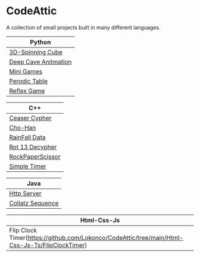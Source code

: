 # CodeAttic
A collection of small projects built in many different languages.

| Python |
|--------|
|[3D-Spinning Cube](https://github.com/Lokonco/CodeAttic/blob/main/Python/3D-SpinningCube.py) |
|[Deep Cave Anitmation](https://github.com/Lokonco/CodeAttic/blob/main/Python/DeepCaveAnimation.py) |
|[Mini Games](https://github.com/Lokonco/CodeAttic/blob/main/Python/MiniGames.py) |
|[Perodic Table](https://github.com/Lokonco/CodeAttic/blob/main/Python/PerodicTable.py) |
|[Reflex Game](https://github.com/Lokonco/CodeAttic/blob/main/Python/ReflexGame.py) |

| C++ |
|-----|
|[Ceaser Cypher](https://github.com/Lokonco/CodeAttic/blob/main/C%2B%2B/CeaserCypher.cpp)    |
|[Cho-Han](https://github.com/Lokonco/CodeAttic/blob/main/C%2B%2B/Cho-Han.cpp)     |
|[RainFall Data](https://github.com/Lokonco/CodeAttic/blob/main/C%2B%2B/rainfalldata.cpp)     |
|[Rot 13 Decypher](https://github.com/Lokonco/CodeAttic/blob/main/C%2B%2B/rot13Decypher.cpp)     |
|[RockPaperScissor](https://github.com/Lokonco/CodeAttic/blob/main/C%2B%2B/rps.cpp)     |
|[Simple Timer](https://github.com/Lokonco/CodeAttic/blob/main/C%2B%2B/simpletimer.cpp)     |

|Java|
|----|
|[Http Server](https://github.com/Lokonco/CodeAttic/blob/main/Java/HttpServer.java) |
|[Collatz Sequence](https://github.com/Lokonco/CodeAttic/blob/main/Java/CollatzSequence.java) |

|Html-Css-Js|
|-----------|
|Flip Clock Timer(https://github.com/Lokonco/CodeAttic/tree/main/Html-Css-Js-Ts/FlipClockTimer)|

